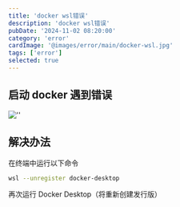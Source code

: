 ```yaml
---
title: 'docker wsl错误'
description: 'docker wsl错误'
pubDate: '2024-11-02 08:20:00'
category: 'error'
cardImage: '@images/error/main/docker-wsl.jpg'
tags: ['error']
selected: true
---
```


## 启动 docker 遇到错误

![''](@images/error/docker-wsl/image.png)

## 解决办法

在终端中运行以下命令

```bash
wsl --unregister docker-desktop
```

再次运行 Docker Desktop（将重新创建发行版）

